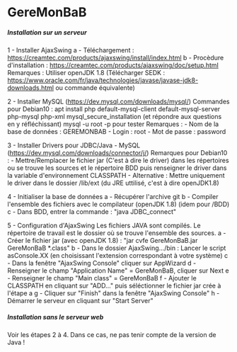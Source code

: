 # GereMonBaB

##### Installation sur un serveur #####

1 - Installer AjaxSwing
  a - Téléchargement : https://creamtec.com/products/ajaxswing/install/index.html
  b - Procèdure d'installation : https://creamtec.com/products/ajaxswing/doc/setup.html
  Remarques : Utiliser openJDK 1.8 (Télécharger SEDK : https://www.oracle.com/fr/java/technologies/javase/javase-jdk8-downloads.html ou commande équivalente)
  
2 - Installer MySQL (https://dev.mysql.com/downloads/mysql/)
  Commandes pour Debian10 :
    apt install php default-mysql-client default-mysql-server php-mysql php-xml
    mysql_secure_installation (et répondre aux questions en y réfléchissant)
    mysql -u root -p pour tester
  Remarques : 
    - Nom de la base de données : GEREMONBAB
    - Login : root
    - Mot de passe : password
    
3 - Installer Drivers pour JDBC/Java - MySQL (https://dev.mysql.com/downloads/connector/j/)
  Remarques pour Debian10 :
    - Mettre/Remplacer le fichier jar (C'est à dire le driver) dans les répertoires ou se trouve les sources et le répertoire BDD puis renseigner le driver dans la variable d'environnement CLASSPATH
    - Alternative : Mettre uniquement le driver dans le dossier /lib/ext (du JRE uttilisé, c'est à dire openJDK1.8)

4 - Initialiser la base de données
  a - Récupérer l'archive git
  b - Compiler l'ensemble des fichiers avec le compilateur (openJDK 1.8) (idem pour /BDD)
  c - Dans BDD, entrer la commande : "java JDBC_connect"
  
5 - Configuration d'AjaxSwing
  Les fichiers JAVA sont compilés.
  Le répertoire de travail est le dossier où se trouve l'ensemble des sources.
  a - Créer le fichier jar (avec openJDK 1.8) : "jar cvfe GereMonBaB.jar GereMonBaB *.class"
  b - Dans le dossier AjaxSwing.../bin : Lancer le script asConsole.XX (en choisissant l'extension correspondant à votre système)
  c - Dans la fenêtre "AjaxSwing Console" cliquer sur AppWizard
  d - Renseigner le champ "Application Name" = GereMonBaB, cliquer sur Next
  e - Renseigner le champ "Main class" = GereMonBaB
  f - Ajouter le CLASSPATH en cliquant sur "ADD..." puis séléctionner le fichier jar crée à l'étape a
  g - Cliquer sur "Finish" dans la fenêtre "AjaxSwing Console"
  h - Démarrer le serveur en cliquant sur "Start Server" 
  
  
  ##### Installation sans le serveur web #####
  
  Voir les étapes 2 à 4.
  Dans ce cas, ne pas tenir compte de la version de Java !
